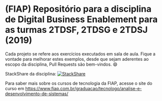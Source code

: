 # (FIAP) Repositório para a disciplina de Digital Business Enablement para as turmas 2TDSF, 2TDSG e 2TDSJ (2019)

Cada projeto se refere aos exercícios executados em sala de aula. Fique a vontade para melhorar estes exemplos, desde que sejam aderentes ao escopo da disciplina, Pull Requests são bem-vindos. 😄

StackShare da disciplina: [![StackShare](http://img.shields.io/badge/tech-stack-0690fa.svg?style=flat)](https://stackshare.io/rafaelmatsuyama/fiap-dbe-2019)

Para saber mais sobre os cursos de tecnologia da FIAP, acesse o site do curso em https://www.fiap.com.br/graduacao/tecnologo/analise-e-desenvolvimento-de-sistemas/
